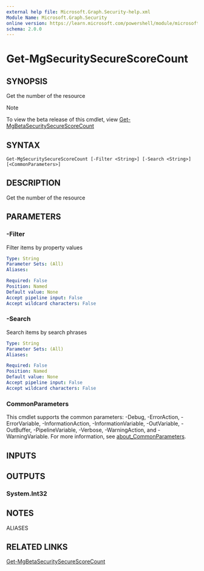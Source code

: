 ```yaml
---
external help file: Microsoft.Graph.Security-help.xml
Module Name: Microsoft.Graph.Security
online version: https://learn.microsoft.com/powershell/module/microsoft.graph.security/get-mgsecuritysecurescorecount
schema: 2.0.0
---
```


# Get-MgSecuritySecureScoreCount

## SYNOPSIS
Get the number of the resource

> [!NOTE]
> To view the beta release of this cmdlet, view [Get-MgBetaSecuritySecureScoreCount](/powershell/module/Microsoft.Graph.Beta.Security/Get-MgSecuritySecureScoreCount?view=graph-powershell-beta)

## SYNTAX

```
Get-MgSecuritySecureScoreCount [-Filter <String>] [-Search <String>] [<CommonParameters>]
```

## DESCRIPTION
Get the number of the resource

## PARAMETERS

### -Filter
Filter items by property values

```yaml
Type: String
Parameter Sets: (All)
Aliases:

Required: False
Position: Named
Default value: None
Accept pipeline input: False
Accept wildcard characters: False
```

### -Search
Search items by search phrases

```yaml
Type: String
Parameter Sets: (All)
Aliases:

Required: False
Position: Named
Default value: None
Accept pipeline input: False
Accept wildcard characters: False
```

### CommonParameters
This cmdlet supports the common parameters: -Debug, -ErrorAction, -ErrorVariable, -InformationAction, -InformationVariable, -OutVariable, -OutBuffer, -PipelineVariable, -Verbose, -WarningAction, and -WarningVariable. For more information, see [about_CommonParameters](http://go.microsoft.com/fwlink/?LinkID=113216).

## INPUTS

## OUTPUTS

### System.Int32
## NOTES

ALIASES

## RELATED LINKS
[Get-MgBetaSecuritySecureScoreCount](/powershell/module/Microsoft.Graph.Beta.Security/Get-MgSecuritySecureScoreCount?view=graph-powershell-beta)

